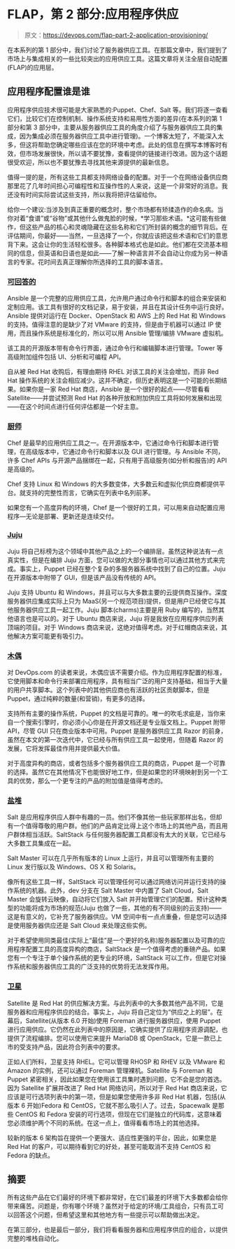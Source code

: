 # FLAP，第 2 部分:应用程序供应

> 原文：<https://devops.com/flap-part-2-application-provisioning/>

在本系列的第 1 部分中，我们讨论了服务器供应工具。在那篇文章中，我们提到了市场上与集成相关的一些比较突出的应用供应工具。这篇文章将关注全层自动配置(FLAP)的应用层。

## 应用程序配置谁是谁

应用程序供应技术很可能是大家熟悉的:Puppet、Chef、Salt 等。我们将逐一查看它们，比较它们在控制机制、操作系统支持和易用性方面的差异(在本系列的第 1 部分和第 3 部分中，主要从服务器供应工具的角度介绍了与服务器供应工具的集成，因为集成必须在服务器供应工具中进行管理)。一个博客太短了，不能深入太多，但这将帮助您确定哪些应该在您的环境中考虑。此处的信息在撰写本博客时有效，但市场发展很快，所以请不要犹豫，查看提供的链接进行改进。因为这个话题很受欢迎，所以也不要犹豫去寻找其他来源提供的最新信息。

值得一提的是，所有这些工具都支持网络设备的配置。对于一个在网络设备供应商那里花了几年时间担心可编程性和互操作性的人来说，这是一个非常好的消息。我还没有时间实际尝试这些支持，所以我将把评估留给你。

给你一个建议:当涉及到真正重要的概念时，整个市场都有矫揉造作的命名病。当你对着“食谱”或“谷物”或其他什么做鬼脸的时候，*学习那些术语。*这可能有些做作，但这些产品的核心和灵魂隐藏在这些名称和它们所封装的概念的细节背后。在评估期间，你最好——当然，一旦选择了一个，你就应该把这些术语和它们的意思背下来。这会让你的生活轻松很多。各种脚本格式也是如此。他们都在交流基本相同的信息，但英语和日语也是如此——了解一种语言并不会自动让你成为另一种语言的专家。花时间去真正理解你所选择的工具的脚本语言。

### [可回答的](https://www.ansible.com)

Ansible 是一个完整的应用供应工具，允许用户通过命令行和脚本的组合来安装和定制应用。该工具有很好的文档记录，易于安装，并且在其设计任务中运行良好。Ansible 提供对运行在 Docker、OpenStack 和 AWS 上的 Red Hat 和 Windows 的支持。值得注意的是缺少了对 VMware 的支持，但是由于机器可以通过 IP 使用，而且操作系统是标准化的，所以可以用 Ansible 管理/编排 VMware 虚拟机。

该工具的开源版本带有命令行界面，通过命令行和编辑脚本进行管理。Tower 等高级附加组件包括 UI、分析和可编程 API。

自从被 Red Hat 收购后，有理由期待 RHEL 对该工具的关注会增加，而非 Red Hat 操作系统的关注会相应减少。这并不确定，但历史表明这是一个可能的长期结果。如果你是一家 Red Hat 商店，Ansible 是一个很好的起点——尽管看看 Satellite——并尝试预测 Red Hat 的各种开放和附加供应工具将如何发展和出现——在这个时间点进行任何评估都是一个好主意。

### [厨师](https://www.chef.io)

Chef 是最早的应用供应工具之一。在开源版本中，它通过命令行和脚本进行管理，在高级版本中，它通过命令行和脚本以及 GUI 进行管理。与 Ansible 不同，许多 Chef APIs 与开源产品捆绑在一起，只有用于高级服务(如分析和报告)的 API 是高级的。

Chef 支持 Linux 和 Windows 的大多数变体，大多数云和虚拟化供应商都提供平台。就支持的完整性而言，它确实在列表中名列前茅。

如果您有一个高度异构的环境，Chef 是一个很好的工具，可以用来自动配置应用程序—无论是部署、更新还是连续交付。

### [Juju](https://jujucharms.com)

Juju 将自己标榜为这个领域中其他产品之上的一个编排层。虽然这种说法有一点真实性，但是在编排 Juju 方面，您可以做的大部分事情也可以通过其他方式来完成。事实上，Puppet 已经在整个复杂的多服务器系统中找到了自己的位置。Juju 在开源版本中附带了 GUI，但是该产品没有传统的 API。

Juju 支持 Ubuntu 和 Windows，并且可以与大多数主要的云提供商互操作。深度服务器供应集成实际上只为 MaaS(另一个规范项目)提供，但是用户已经使它与其他服务器供应工具一起工作。Juju 脚本(charms)主要是用 Ruby 编写的，当然其他语言也是可以的。对于 Ubuntu 商店来说，Juju 将是我放在应用程序供应列表顶端的项目。对于 Windows 商店来说，这绝对值得考虑。对于红帽商店来说，其他解决方案可能更有吸引力。

### [木偶](https://puppetlabs.com)

对 DevOps.com 的读者来说，木偶应该不需要介绍。作为应用程序配置的标准，它使用脚本和命令行来部署应用程序，具有相当广泛的用户支持基础，相当于大量的用户共享脚本。这个列表中的其他供应商也有活跃的社区贡献脚本，但是 Puppet，通过纯粹的数量(和营销)，有更多的选择。

支持所有主要的操作系统，Puppet 的文档是可靠的。唯一的吹毛求疵是，当你来自一个搜索引擎时，你必须小心你是在开源文档还是专业版文档上。Puppet 附带 API，尽管 GUI 只在商业版本中可用。Puppet 是服务器供应工具 Razor 的前身，虽然在本文的第一次迭代中，它已经与所有供应工具一起使用，但随着 Razor 的发展，它将发挥最佳作用并提供最大价值。

对于高度异构的商店，或者包括多个服务器供应工具的商店，Puppet 是一个可靠的选择。虽然它在其他情况下也能很好地工作，但是如果您的环境映射到另一个工具的优势，那么一个更专注的产品的附加值是值得考虑的。

### [盐堆](https://saltstack.com)

Salt 是应用程序供应人群中有趣的一员。他们不像其他一些玩家那样出名，但却有一个值得尊敬的用户群。他们的产品肯定比得上这个市场上的其他产品，而且用户群体相当活跃。SaltStack 与任何服务器配置工具都没有太大的关联，它已经与大多数工具集成在一起。

Salt Master 可以在几乎所有版本的 Linux 上运行，并且可以管理所有主要的 Linux 发行版以及 Windows、OS X 和 Solaris。

像所有这些工具一样，SaltStack 可以管理任何可以通过网络访问并运行支持的操作系统的机器。此外，dev 分支在 Salt Master 中内置了 Salt Cloud，Salt Master 会旋转云映像，自动将它们放入 Salt 并开始管理它们的配置。预计这种类型的功能将成为市场的规范(Juju 也做了一些，其他的有不同级别的云支持)——这是有意义的，它补充了服务器供应。VM 空间中有一点点重叠，但是您可以选择是使用服务器供应还是 Salt Cloud 来处理这些实例。

对于希望使用同类最佳(实际上“最佳”是一个更好的名称)服务器配置以及可靠的应用程序配置工具的高度异构的商店，SaltStack 是一个值得考虑的重磅产品。如果您有一个专注于单个操作系统的更专业的环境，SaltStack 可以工作，但是它对操作系统和服务器供应工具的广泛支持的优势将无法发挥作用。

### [卫星](https://access.redhat.com/products/red-hat-satellite)

Satellite 是 Red Hat 的供应解决方案。与此列表中的大多数其他产品不同，它是服务器和应用程序供应的结合。事实上，Juju 将自己定位为“供应之上的层”。在幕后，Satellite(从版本 6.0 开始)使用 Foreman 进行服务器供应，使用 Puppet 进行应用供应。它仍然在此列表中的原因是，它确实提供了应用程序资源调配，也提供了流程编排。您可以使用它来提升 MariaDB 或 OpenStack，它是一款已上市的受支持产品，因此符合列表中的要求。

正如人们所料，卫星支持 RHEL。它可以管理 RHOSP 和 RHEV 以及 VMware 和 Amazon 的实例，还可以通过 Foreman 管理裸机。Satellite 与 Foreman 和 Puppet 紧密相关，因此如果您在使用该工具集时遇到问题，它不会是您的首选。因为 Satellite 扩展并改进了 Red Hat 网络访问，所以对于 Red Hat 商店来说，它应该是可行选项列表中的第一项，但是如果您使用许多非 Red Hat 机器，包括(从版本 6 开始)Fedora 和 CentOS，它就不那么吸引人了。过去，Spacewalk 是那些 CentOS 和 Fedora 安装的可行选项，但现在它们是独立的代码库，这意味着您必须维护两个不同的系统。在这一点上，值得看看市场上的其他选择。

较新的版本 6 架构旨在提供一个更强大、适应性更强的平台，因此，如果您是 Red Hat 的客户，可以期待看到它的好处，甚至可能取消不支持 CentOS 和 Fedora 的缺点。

## 摘要

所有这些产品在它们最好的环境下都非常好，在它们最差的环境下大多数都会给你带来痛苦。问题是，你有哪个环境？虽然对于给定的环境/工具组合，只有员工可以回答这个问题，但希望这里和其他地方有一些提示可以帮助做出决定。

在第三部分，也是最后一部分，我们将看看服务器和应用程序供应的组合，以提供完整的堆栈自动化。